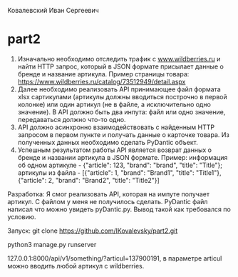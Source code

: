 Ковалевский Иван Сергеевич

# part2
1. Изначально необходимо отследить трафик с www.wildberries.ru и найти HTTP запрос, который в JSON формате присылает данные о бренде и название
артикула. Пример страницы товара: https://www.wildberries.ru/catalog/73512949/detail.aspx
2. Далее необходимо реализовать API принимающее файл формата xlsx сартикулами (артикулы должны вводиться построчно в первой колонке) или
один артикул (не в файле, а исключительно одно значение). В API должно быть два инпута: файл или одно значение, передаваться должно что-то одно.
3. API должно асинхронно взаимодействовать с найденным HTTP запросом в первом пункте и получать данные о карточке товара. Из полученных данных
необходимо сделать PyDantic объект.
4. Успешным результатом работы API является возврат данных о бренде и названии артикула в JSON формате. Пример: информация об одном артикуле -
{"article": 123, "brand": "brand", "title": "Title"}; артикулы из файла - [{"article": 1, "brand": "Brand1", "title": "Title1"}, {"article": 2, "brand": "Brand2", "title": "Title2"}]

Разработка:
Я смог реализовать API, которая на импуте получает артикул. С файлом у меня не получилось сделать. PyDantic файл написал что можно увидеть pyDantic.py.
Вывод такой как требовался по условию.

Запуск:
git clone https://github.com/IKovalevsky/part2.git

python3 manage.py runserver

127.0.0.1:8000/api/v1/something/?articul=137900191, в параметре articul можно вводить любой артикул с wildberries.
